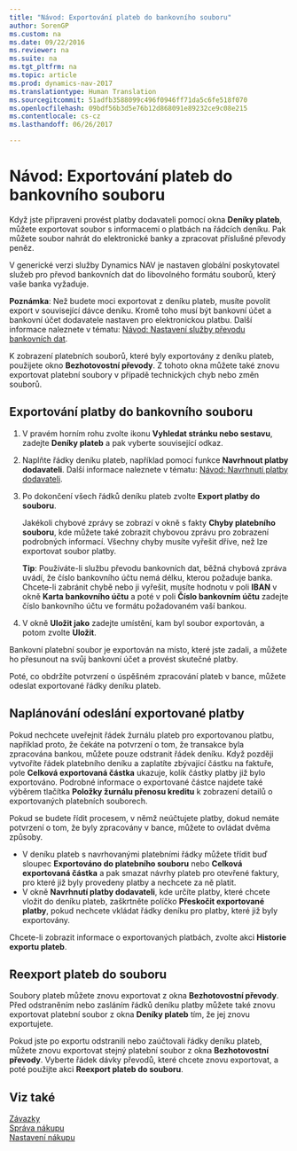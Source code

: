 ```yaml
---
title: "Návod: Exportování plateb do bankovního souboru"
author: SorenGP
ms.custom: na
ms.date: 09/22/2016
ms.reviewer: na
ms.suite: na
ms.tgt_pltfrm: na
ms.topic: article
ms.prod: dynamics-nav-2017
ms.translationtype: Human Translation
ms.sourcegitcommit: 51adfb3588099c496f0946ff71da5c6fe518f070
ms.openlocfilehash: 09bdf56b3d5e76b12d868091e89232ce9c08e215
ms.contentlocale: cs-cz
ms.lasthandoff: 06/26/2017

---
```


# <a name="how-to-export-payments-to-a-bank-file"></a>Návod: Exportování plateb do bankovního souboru
Když jste připraveni provést platby dodavateli pomocí okna **Deníky plateb**, můžete exportovat soubor s informacemi o platbách na řádcích deníku. Pak můžete soubor nahrát do elektronické banky a zpracovat příslušné převody peněz.

V generické verzi služby Dynamics NAV je nastaven globální poskytovatel služeb pro převod bankovních dat do libovolného formátu souborů, který vaše banka vyžaduje.

**Poznámka**: Než budete moci exportovat z deníku plateb, musíte povolit export v související dávce deníku. Kromě toho musí být bankovní účet a bankovní účet dodavatele nastaven pro elektronickou platbu. Další informace naleznete v tématu: [Návod: Nastavení služby převodu bankovních dat](bank-how-setup-bank-data-conversion-service.md).

K zobrazení platebních souborů, které byly exportovány z deníku plateb, použijete okno **Bezhotovostní převody**. Z tohoto okna můžete také znovu exportovat platební soubory v případě technických chyb nebo změn souborů.

## <a name="to-export-payments-to-a-bank-file"></a>Exportování platby do bankovního souboru
1. V pravém horním rohu zvolte ikonu **Vyhledat stránku nebo sestavu**, zadejte **Deníky plateb** a pak vyberte související odkaz.
2. Naplňte řádky deníku plateb, například pomocí funkce **Navrhnout platby dodavateli**. Další informace naleznete v tématu: [Návod: Navrhnutí platby dodavateli](payables-how-suggest-vendor-payments.md).  
3. Po dokončení všech řádků deníku plateb zvolte **Export platby do souboru**.

    Jakékoli chybové zprávy se zobrazí v okně s fakty **Chyby platebního souboru**, kde můžete také zobrazit chybovou zprávu pro zobrazení podrobných informací. Všechny chyby musíte vyřešit dříve, než lze exportovat soubor platby.

    **Tip**: Používáte-li službu převodu bankovních dat, běžná chybová zpráva uvádí, že číslo bankovního účtu nemá délku, kterou požaduje banka. Chcete-li zabránit chybě nebo ji vyřešit, musíte hodnotu v poli **IBAN** v okně **Karta bankovního účtu** a poté v poli **Číslo bankovním účtu** zadejte číslo bankovního účtu ve formátu požadovaném vaší bankou.
4. V okně **Uložit jako** zadejte umístění, kam byl soubor exportován, a potom zvolte **Uložit**.

Bankovní platební soubor je exportován na místo, které jste zadali, a můžete ho přesunout na svůj bankovní účet a provést skutečné platby.

Poté, co obdržíte potvrzení o úspěšném zpracování plateb v bance, můžete odeslat exportované řádky deníku plateb.

## <a name="to-plan-when-to-post-exported-payments"></a>Naplánování odeslání exportované platby
Pokud nechcete uveřejnit řádek žurnálu plateb pro exportovanou platbu, například proto, že čekáte na potvrzení o tom, že transakce byla zpracována bankou, můžete pouze odstranit řádek deníku. Když později vytvoříte řádek platebního deníku a zaplatíte zbývající částku na faktuře, pole **Celková exportovaná částka** ukazuje, kolik částky platby již bylo exportováno. Podrobné informace o exportované částce najdete také výběrem tlačítka **Položky žurnálu přenosu kreditu** k zobrazení detailů o exportovaných platebních souborech.

Pokud se budete řídit procesem, v němž neúčtujete platby, dokud nemáte potvrzení o tom, že byly zpracovány v bance, můžete to ovládat dvěma způsoby.

* V deníku plateb s navrhovanými platebními řádky můžete třídit buď sloupec **Exportováno do platebního souboru** nebo **Celková exportovaná částka** a pak smazat návrhy plateb pro otevřené faktury, pro které již byly provedeny platby a nechcete za ně platit.
* V okně **Navrhnutí platby dodavateli**, kde určíte platby, které chcete vložit do deníku plateb, zaškrtněte políčko **Přeskočit exportované platby**, pokud nechcete vkládat řádky deníku pro platby, které již byly exportovány.

Chcete-li zobrazit informace o exportovaných platbách, zvolte akci **Historie exportu plateb**.

## <a name="to-re-export-payments-to-a-bank-file"></a>Reexport plateb do souboru
Soubory plateb můžete znovu exportovat z okna **Bezhotovostní převody**. Před odstraněním nebo zasláním řádků deníku platby můžete také znovu exportovat platební soubor z okna **Deníky plateb** tím, že jej znovu exportujete.

Pokud jste po exportu odstranili nebo zaúčtovali řádky deníku plateb, můžete znovu exportovat stejný platební soubor z okna **Bezhotovostní převody**. Vyberte řádek dávky převodů, které chcete znovu exportovat, a poté použijte akci **Reexport plateb do souboru**.

## <a name="see-also"></a>Viz také
[Závazky](payables-manage-payables.md)  
[Správa nákupu](purchasing-manage-purchasing.md)  
[Nastavení nákupu](purchasing-setup-purchasing.md)

